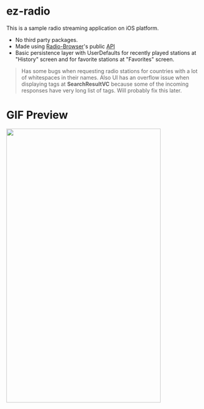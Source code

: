 # ez-radio

This is a sample radio streaming application on iOS platform. 

- No third party packages.
- Made using [Radio-Browser](https://www.radio-browser.info/)'s public [API](https://api.radio-browser.info/)
- Basic persistence layer with UserDefaults for recently played stations at "History" screen and for favorite stations at "Favorites" screen.

> Has some bugs when requesting radio stations for countries with a lot of whitespaces in their names. Also UI has an overflow issue when displaying tags at **SearchResultVC** because some of the incoming responses have very long list of tags. Will probably fix this later.  

# GIF Preview

<img src="https://user-images.githubusercontent.com/51510494/156454175-f78ec260-63f6-44f8-9388-cc3dbd5d6ab3.gif" width="405" height="720">

